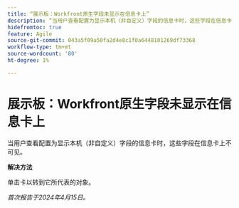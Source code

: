 ```yaml
---
title: “展示板：Workfront原生字段未显示在信息卡上”
description: “当用户查看配置为显示本机（非自定义）字段的信息卡时，这些字段在信息卡上不可见。”
hidefromtoc: true
feature: Agile
source-git-commit: 043a5f09a50fa2d4e8c1f0a6448101269df73368
workflow-type: tm+mt
source-wordcount: '80'
ht-degree: 1%

---
```



# 展示板：Workfront原生字段未显示在信息卡上

当用户查看配置为显示本机（非自定义）字段的信息卡时，这些字段在信息卡上不可见。

**解决方法**

单击卡以转到它所代表的对象。

_首次报告于2024年4月15日。_
